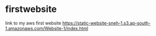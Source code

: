 # firstwebsite
link to my aws first website
https://static-website-sneh-1.s3.ap-south-1.amazonaws.com/Website-1/index.html
